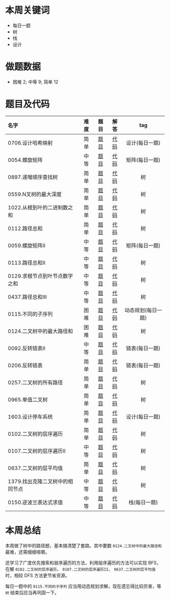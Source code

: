 <!--
 * @Description: 
 * @Autor: Au3C2
 * @Date: 2021-01-11 14:55:49
 * @LastEditors: Au3C2
 * @LastEditTime: 2021-03-22 19:22:02
-->
# 本周关键词

* 每日一题
* 树
* 栈
* 设计

# 做题数据

* 困难 2; 中等 9; 简单 12

# 题目及代码

|名字|难度|题目|解答|tag|
|:-|:-:|:-:|:-:|:-:|
|0706.设计哈希映射|简单|[题目](https://leetcode-cn.com/problems/design-hashmap/)|[代码](../Code/202103第3周/0706.设计哈希映射.md)|设计(每日一题)
|0054.螺旋矩阵|中等|[题目](https://leetcode-cn.com/problems/spiral-matrix/)|[代码](../Code/202103第3周/0054.螺旋矩阵.md)|矩阵(每日一题)
|0897.递增顺序查找树|简单|[题目](https://leetcode-cn.com/problems/increasing-order-search-tree/)|[代码](../Code/202103第3周/0897.递增顺序查找树.md)|树
|0559.N叉树的最大深度|简单|[题目](https://leetcode-cn.com/problems/maximum-depth-of-n-ary-tree/)|[代码](../Code/202103第3周/0559.N叉树的最大深度.md)|树
|1022.从根到叶的二进制数之和|简单|[题目](https://leetcode-cn.com/problems/sum-of-root-to-leaf-binary-numbers/)|[代码](../Code/202103第3周/1022.从根到叶的二进制数之和.md)|树
|0112.路径总和|简单|[题目](https://leetcode-cn.com/problems/path-sum/)|[代码](../Code/202103第3周/0112.路径总和.md)|树
|0059.螺旋矩阵II|中等|[题目](https://leetcode-cn.com/problems/spiral-matrix-ii/)|[代码](../Code/202103第3周/0059.螺旋矩阵II.md)|矩阵(每日一题)
|0113.路径总和II|中等|[题目](https://leetcode-cn.com/problems/path-sum-ii/)|[代码](../Code/202103第3周/0113.路径总和II.md)|树
|0129.求根节点到叶节点数字之和|中等|[题目](https://leetcode-cn.com/problems/sum-root-to-leaf-numbers/)|[代码](../Code/202103第3周/0129.求根节点到叶节点数字之和.md)|树
|0437.路径总和III|中等|[题目](https://leetcode-cn.com/problems/path-sum-iii/)|[代码](../Code/202103第3周/0437.路径总和III.md)|树
|0115.不同的子序列|困难|[题目](https://leetcode-cn.com/problems/distinct-subsequences/)|[代码](../Code/202103第3周/0115.不同的子序列.md)|动态规划(每日一题)
|0124.二叉树中的最大路径和|困难|[题目](https://leetcode-cn.com/problems/binary-tree-maximum-path-sum/)|[代码](../Code/202103第3周/0124.二叉树中的最大路径和.md)|树
|0092.反转链表II|中等|[题目](https://leetcode-cn.com/problems/reverse-linked-list-ii/)|[代码](../Code/202103第3周/0092.反转链表II.md)|链表(每日一题)
|0206.反转链表|简单|[题目](https://leetcode-cn.com/problems/reverse-linked-list/)|[代码](../Code/202103第3周/0206.反转链表.md)|链表(每日一题)
|0257.二叉树的所有路径|简单|[题目](https://leetcode-cn.com/problems/binary-tree-paths/)|[代码](../Code/202103第3周/0257.二叉树的所有路径.md)|树
|0965.单值二叉树|简单|[题目](https://leetcode-cn.com/problems/univalued-binary-tree/)|[代码](../Code/202103第3周/0965.单值二叉树.md)|树
|1603.设计停车系统|简单|[题目](https://leetcode-cn.com/problems/design-parking-system/)|[代码](../Code/202103第3周/1603.设计停车系统.md)|设计(每日一题)
|0102.二叉树的层序遍历|简单|[题目](https://leetcode-cn.com/problems/binary-tree-level-order-traversal/)|[代码](../Code/202103第3周/0102.二叉树的层序遍历.md)|树
|0107.二叉树的层序遍历II|中等|[题目](https://leetcode-cn.com/problems/binary-tree-level-order-traversal-ii/)|[代码](../Code/202103第3周/0107.二叉树的层序遍历II.md)|树
|0637.二叉树的层平均值|简单|[题目](https://leetcode-cn.com/problems/average-of-levels-in-binary-tree/)|[代码](../Code/202103第3周/0637.二叉树的层平均值.md)|树
|1379.找出克隆二叉树中的相同节点|中等|[题目](https://leetcode-cn.com/problems/find-a-corresponding-node-of-a-binary-tree-in-a-clone-of-that-tree/)|[代码](../Code/202103第3周/1379.找出克隆二叉树中的相同节点.md)|树
|0150.逆波兰表达式求值|中等|[题目](https://leetcode-cn.com/problems/evaluate-reverse-polish-notation/)|[代码](../Code/202103第3周/0150.逆波兰表达式求值.md)|栈(每日一题)


# 本周总结
本周做了树中的路径题，基本搞清楚了套路。其中要数 `0124.二叉树中的最大路径和` 最难，还需细细咀嚼。

还学习了广度优先搜索和层序遍历的方法，利用层序遍历的方法可以实现 BFS，在解 `0102.二叉树的层序遍历`、 `0107.二叉树的层序遍历II`、 `0637.二叉树的层平均值` 时，相较 DFS 方法更节省资源。

每日一题中的 `0115.不同的子序列` 应当用动态规划求解，现在遗忘得比较厉害，等 `树` 结束后应当再巩固一下。

